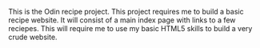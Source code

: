 This is the Odin recipe project. This project requires me to build a basic recipe website. It will consist of a main index page with links to a few reciepes. This will require me to use my basic HTML5 skills to build a very crude website.
